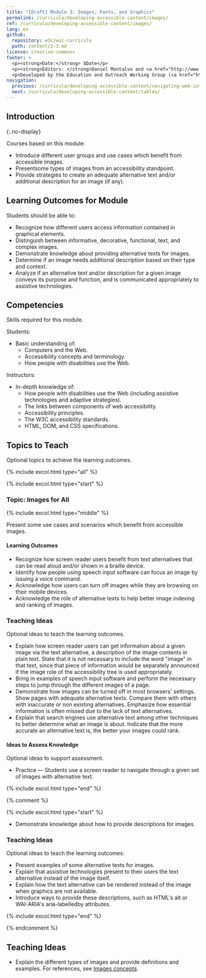 ```yaml
---
title: "[Draft] Module 3: Images, Fonts, and Graphics"
permalink: /curricula/developing-accessible-content/images/
ref: /curricula/developing-accessible-content/images/
lang: en
github:
  repository: w3c/wai-curricula
  path: content/2-3.md
license: creative-commons
footer: >
  <p><strong>Date:</strong> $Date</p>
  <p><strong>Editors: </strong>Daniel Montalvo and <a href="http://www.w3.org/People/shadi/">Shadi Abou-Zahra</a>. Contributors: <a href="https://www.w3.org/WAI/EO/EOWG-members">EOWG Participants</a>. </p>
  <p>Developed by the Education and Outreach Working Group (<a href="http://www.w3.org/WAI/EO/">EOWG</a>). Developed with support from the <a href="https://www.w3.org/WAI/about/projects/wai-guide/">WAI-Guide Project</a> funded by the European Commission (EC) under the Horizon 2020 program (Grant Agreement 822245).</p>
navigation:
  previous: /curricula/developing-accessible-content/navigating-web-interfaces/
  next: /curricula/developing-accessible-content/tables/
---
```


## Introduction
{:.no-display}

Courses based on this module:

* Introduce different user groups and use cases which benefit from accessible images.
* Presentsome types of images from an accessibility standpoint.
* Provide strategies to create an adequate alternative text and/or additional description for an image (if any).

## Learning Outcomes for Module

Students should be able to:

* Recognize how different users access information contained in graphical elements.
* Distinguish between informative, decorative, functional, text, and complex images.
* Demonstrate knowledge about providing alternative texts for images.
* Determine if an image needs additional description based on their type and context.
* Analyze if an alternative text and/or description for a given image conveys its purpose and function, and is communicated appropriately to assistive technologies.

## Competencies

Skills required for this module.

Students:

* Basic understanding of:
  * Computers and the Web.
  * Accessibility concepts and terminology.
  * How people with disabilities use the Web.

Instructors:

* In-depth knowledge of:
  * How people with disabilities use the Web (including assistive technologies and adaptive strategies).
  * The links between components of web accessibility.
  * Accessibility principles.  
  * The W3C accessibility standards.
  * HTML, DOM, and CSS specifications.

## Topics to Teach

Optional topics to achieve the learning outcomes.

{% include excol.html type="all" %}

{% include excol.html type="start" %}

### Topic: Images for All

{% include excol.html type="middle" %}

Present some use cases and scenarios which benefit from accessible images.

#### Learning Outcomes

* Recognize how screen reader users benefit from text alternatives that can be read aloud and/or shown in a braille device.
* Identify how people using speech input software can focus an image by issuing a voice command.
* Acknowledge how users can turn off images while they are browsing on their mobile devices.
* Acknowledge the role of alternative texts to help better image indexing and ranking of images.

### Teaching Ideas

Optional ideas to teach the learning outcomes.

* Explain how screen reader users can get information about a given image via the text alternative, a description of the image contents in plain text. State that it is not necessary to include the word "image" in that text, since that piece of information would be separately announced if the image role of the accessibility tree is used appropriately.
* Bring in examples of speech input software and perform the necessary steps to jump through the different images of a page.
* Demonstrate how images can be turned off in most browsers' settings. Show pages with adequate alternative texts. Compare them with others with inaccurate or non existing alternatives. Emphasize how essential information is often missed due to the lack of text alternatives.
* Explain that search engines use alternative text among other techniques to better determine what  an image is about. Indicate that the more accurate an alternative text is, the better your images could rank.

#### Ideas to Assess Knowledge

Optional ideas to support assessment.

* Practice &mdash; Students use a screen reader to navigate through a given set of images with alternative text.

{% include excol.html type="end" %}

{% comment %}

{% include excol.html type="start" %}

* Demonstrate knowledge about how to provide descriptions for images.

### Teaching Ideas

Optional ideas to teach the learning outcomes:

* Present examples of some alternative texts for images.
* Explain that assistive technologies present to their users the text alternative instead of the image itself.
* Explain how the text alternative can be rendered instead of the image when graphics are not available.
* Introduce ways to provide these descriptions, such as HTML's alt or WAI-ARIA's aria-labelledby attributes. 

{% include excol.html type="end" %}


{% endcomment %}

## Teaching Ideas

* Explain the different types of images and provide definitions and examples. For references, see [Images concepts](https://www.w3.org/WAI/tutorials/images/).
